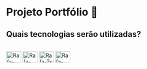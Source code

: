 # Projeto Portfólio 🚀


## Quais tecnologias serão utilizadas?

<div  style="display: inline_block"><br>
    <!-- nextjs -->
<img  align="center" alt="Rafa-NextJs" height="30" width="40" src="https://cdn.jsdelivr.net/gh/devicons/devicon/icons/nextjs/nextjs-original.svg">
    <!-- react -->
<img  align="center" alt="Rafa-React" height="30" width="40" src="https://cdn.jsdelivr.net/gh/devicons/devicon/icons/react/react-original.svg">
    <!-- redux --> 
    <!-- typescript -->
<img  align="center" alt="Rafa-Ts" height="30" width="40" src="https://cdn.jsdelivr.net/gh/devicons/devicon/icons/typescript/typescript-original.svg">
    <!-- GRaphQL -->
<img align="center" alt="Rafa-GraphQL" height="30" width="40" src="https://cdn.jsdelivr.net/gh/devicons/devicon/icons/graphql/graphql-plain.svg">
    <!-- TailwindCSS -->

</div>


